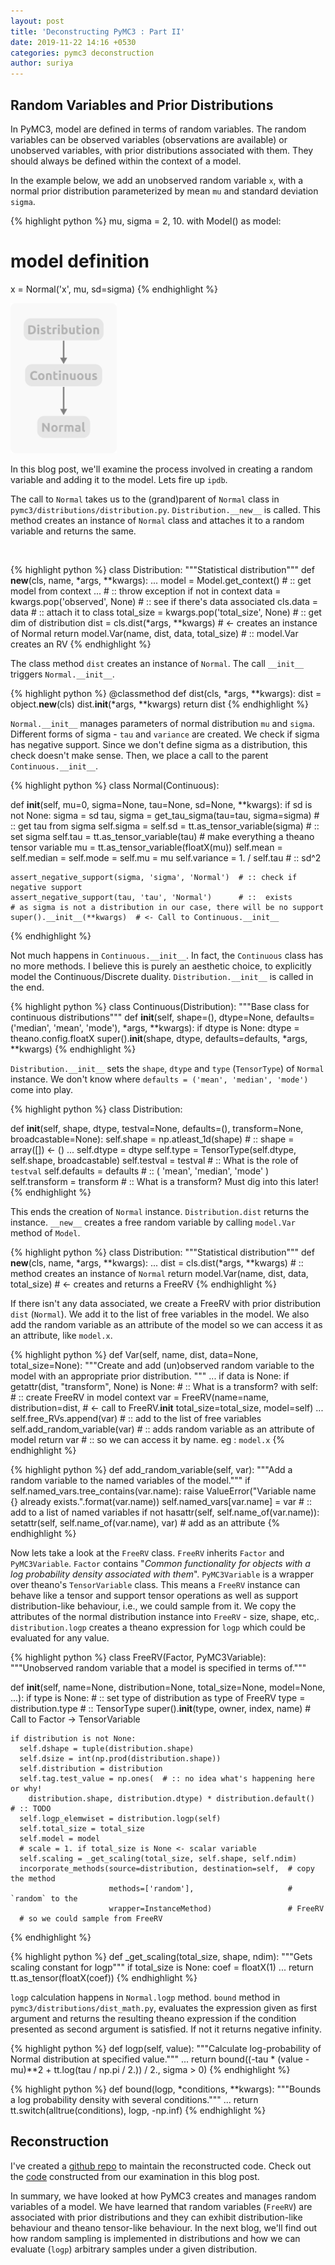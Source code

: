 ```yaml
---
layout: post
title: 'Deconstructing PyMC3 : Part II'
date: 2019-11-22 14:16 +0530
categories: pymc3 deconstruction
author: suriya
---
```


## Random Variables and Prior Distributions

In PyMC3, model are defined in terms of random variables. The random variables can be observed variables (observations are available) or unobserved variables, with prior distributions associated with them. They should always be defined within the context of a model. 

In the example below, we add an unobserved random variable `x`, with a normal prior distribution parameterized by mean `mu` and standard deviation `sigma`.

{% highlight python %}
mu, sigma = 2, 10.
with Model() as model:
  # model definition
  x = Normal('x', mu, sd=sigma)
{% endhighlight %}


<img src="/images/posts/pymc3/02-distributions/dist.png" class="align-left" alt="Instance Creation" width="170"/>

In this blog post, we'll examine the process involved in creating a random variable and adding it to the model. Lets fire up `ipdb`.


The call to `Normal` takes us to the (grand)parent of `Normal` class in `pymc3/distributions/distribution.py`.  `Distribution.__new__` is called. This method creates an instance of `Normal` class and attaches it to a random variable and returns the same.

<br />


{% highlight python %}
class Distribution:
  """Statistical distribution"""
  def __new__(cls, name, *args, **kwargs):
    ...
    model = Model.get_context()  # :: get model from context
    ...                          # :: throw exception if not in context
    data = kwargs.pop('observed', None)  # :: see if there's data associated
    cls.data = data  # :: attach it to class
    total_size = kwargs.pop('total_size', None)  # :: get dim of distribution
    dist = cls.dist(*args, **kwargs)  # <- creates an instance of Normal
    return model.Var(name, dist, data, total_size)  # :: model.Var creates an RV
{% endhighlight %}

The class method `dist` creates an instance of `Normal`. The call  `__init__` triggers `Normal.__init__`. 

{% highlight python %}
@classmethod
def dist(cls, *args, **kwargs):
  dist = object.__new__(cls)
  dist.__init__(*args, **kwargs)
  return dist
{% endhighlight %}

`Normal.__init__` manages parameters of normal distribution `mu` and `sigma`. Different forms of sigma - `tau` and `variance` are created. We check if sigma has negative support. Since we don't define sigma as a distribution, this check doesn't make sense. Then, we place a call to the parent `Continuous.__init__`. 

{% highlight python %}
class Normal(Continuous):

  def __init__(self, mu=0, sigma=None, tau=None, sd=None, **kwargs):
    if sd is not None:
      sigma = sd
    tau, sigma = get_tau_sigma(tau=tau, sigma=sigma)  # :: get tau from sigma
    self.sigma = self.sd = tt.as_tensor_variable(sigma)  # :: set sigma
    self.tau = tt.as_tensor_variable(tau)  # make everything a theano tensor variable
    mu = tt.as_tensor_variable(floatX(mu))
    self.mean = self.median = self.mode = self.mu = mu
    self.variance = 1. / self.tau  # :: sd^2

    assert_negative_support(sigma, 'sigma', 'Normal')  # :: check if negative support
    assert_negative_support(tau, 'tau', 'Normal')      # ::  exists 
    # as sigma is not a distribution in our case, there will be no support
    super().__init__(**kwargs)  # <- Call to Continuous.__init__
{% endhighlight %}

Not much happens in `Continuous.__init__`.  In fact, the `Continuous` class has no more methods. I believe this is purely an aesthetic choice, to explicitly model the Continuous/Discrete duality. `Distribution.__init__` is called in the end.

{% highlight python %}
class Continuous(Distribution):
  """Base class for continuous distributions"""
  def __init__(self, shape=(), dtype=None, defaults=('median', 'mean', 'mode'),
               *args, **kwargs):
    if dtype is None:
      dtype = theano.config.floatX
    super().__init__(shape, dtype, defaults=defaults, *args, **kwargs)
{% endhighlight %}

`Distribution.__init__` sets the `shape`, `dtype` and `type` (`TensorType`) of `Normal` instance. We don't know where `defaults = ('mean', 'median', 'mode')` come into play. 

{% highlight python %}
class Distribution:

  def __init__(self, shape, dtype, testval=None, defaults=(),
      transform=None, broadcastable=None):
    self.shape = np.atleast_1d(shape)  # :: shape = array([]) <- ()
		...
    self.dtype = dtype
    self.type = TensorType(self.dtype, self.shape, broadcastable)
    self.testval = testval      # :: What is the role of `testval`
    self.defaults = defaults    # :: ( 'mean', 'median', 'mode' )
    self.transform = transform  # :: What is a transform? Must dig into this later!
{% endhighlight %}

This ends the creation of `Normal` instance. `Distribution.dist` returns the instance. `__new__` creates a free random variable by calling `model.Var` method of `Model`. 

{% highlight python %}
class Distribution:
  """Statistical distribution"""
  def __new__(cls, name, *args, **kwargs):
		...
    dist = cls.dist(*args, **kwargs)  # :: method creates an instance of `Normal`
    return model.Var(name, dist, data, total_size)  # <- creates and returns a FreeRV
{% endhighlight %}

If there isn't any data associated, we create a FreeRV with prior distribution `dist` (`Normal`). We add it to the list of free variables in the model. We also add the random variable as an attribute of the model so we can access it as an attribute, like `model.x`. 

{% highlight python %}
def Var(self, name, dist, data=None, total_size=None):
  """Create and add (un)observed random variable to the model with an
  appropriate prior distribution.
  """
  ...
  if data is None:
    if getattr(dist, "transform", None) is None:      # :: What is a transform?
      with self:  # :: create FreeRV in model context
        var = FreeRV(name=name, distribution=dist,    # <- call to FreeRV.__init__
                     total_size=total_size, model=self)
	...
  self.free_RVs.append(var)      # :: add to the list of free variables
  self.add_random_variable(var)  # :: adds random variable as an attribute of model
  return var                     # ::  so we can access it by name. eg : `model.x`
{% endhighlight %}

{% highlight python %}
def add_random_variable(self, var):
  """Add a random variable to the named variables of the model."""
  if self.named_vars.tree_contains(var.name):
    raise ValueError("Variable name {} already exists.".format(var.name))
  self.named_vars[var.name] = var  # :: add to a list of named variables
  if not hasattr(self, self.name_of(var.name)):  
    setattr(self, self.name_of(var.name), var)   # add as an attribute
{% endhighlight %}

Now lets take a look at the `FreeRV` class. `FreeRV` inherits `Factor` and `PyMC3Variable`. `Factor` contains "*Common functionality for objects with a log probability density associated with them*". `PyMC3Variable` is a wrapper over theano's `TensorVariable` class. This means a `FreeRV` instance can behave like a tensor and support tensor operations as well as support distribution-like behaviour, i.e., we could sample from it. We copy the attributes of the normal distribution instance into  `FreeRV` - size, shape, etc,. `distribution.logp` creates a theano expression for `logp` which could be evaluated for any value.

{% highlight python %}
class FreeRV(Factor, PyMC3Variable):
  """Unobserved random variable that a model is specified in terms of."""

  def __init__(self, name=None, distribution=None, total_size=None,
               model=None, ...):
    if type is None:  # :: set type of distribution as type of FreeRV
      type = distribution.type  # :: TensorType
    super().__init__(type, owner, index, name)  # Call to Factor -> TensorVariable

    if distribution is not None:
      self.dshape = tuple(distribution.shape)
      self.dsize = int(np.prod(distribution.shape))
      self.distribution = distribution
      self.tag.test_value = np.ones(  # :: no idea what's happening here or why!
        distribution.shape, distribution.dtype) * distribution.default()  # :: TODO
      self.logp_elemwiset = distribution.logp(self)
      self.total_size = total_size
      self.model = model
      # scale = 1. if total_size is None <- scalar variable
      self.scaling = _get_scaling(total_size, self.shape, self.ndim)
      incorporate_methods(source=distribution, destination=self,  # copy the method
                          methods=['random'],                     # `random` to the
                          wrapper=InstanceMethod)                 # FreeRV
      # so we could sample from FreeRV
{% endhighlight %}

{% highlight python %}
def _get_scaling(total_size, shape, ndim):
  """Gets scaling constant for logp"""
  if total_size is None:
    coef = floatX(1)
  ...
  return tt.as_tensor(floatX(coef))
{% endhighlight %}

`logp` calculation happens in `Normal.logp` method. `bound` method in `pymc3/distributions/dist_math.py`, evaluates the expression given as first argument and returns the resulting theano expression if the condition presented as second argument is satisfied. If not it returns negative infinity.

{% highlight python %}
def logp(self, value):
  """Calculate log-probability of Normal distribution at specified value."""
	...
  return bound((-tau * (value - mu)**2 + tt.log(tau / np.pi / 2.)) / 2.,
               sigma > 0)
{% endhighlight %}

{% highlight python %}
def bound(logp, *conditions, **kwargs):
  """Bounds a log probability density with several conditions."""
	...
  return tt.switch(alltrue(conditions), logp, -np.inf)
{% endhighlight %}

## Reconstruction

I've created a [github repo](https://github.com/suriyadeepan/deconstructing-pymc3) to maintain the reconstructed code. Check out the [code](https://github.com/suriyadeepan/deconstructing-pymc3/tree/master/reconstruction/02-distributions) constructed from our examination in this blog post.

In summary, we have looked at how PyMC3 creates and manages random variables of a model. We have learned that random variables (`FreeRV`) are associated with prior distributions and they can exhibit distribution-like behaviour and theano tensor-like behaviour. In the next blog, we'll find out how random sampling is implemented in distributions and how we can evaluate (`logp`) arbitrary samples under a given distribution.

